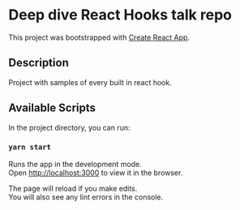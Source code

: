 # Deep dive React Hooks talk repo

This project was bootstrapped with [Create React App](https://github.com/facebook/create-react-app).

## Description

Project with samples of every built in react hook.

## Available Scripts

In the project directory, you can run:

### `yarn start`

Runs the app in the development mode.\
Open [http://localhost:3000](http://localhost:3000) to view it in the browser.

The page will reload if you make edits.\
You will also see any lint errors in the console.
